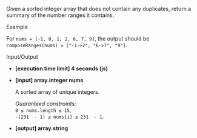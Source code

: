
Given a sorted integer array that does not contain any duplicates, return a summary of the number ranges it contains.

Example

For  `nums = [-1, 0, 1, 2, 6, 7, 9]`, the output should be  
`composeRanges(nums) = ["-1->2", "6->7", "9"]`.

Input/Output

-   **[execution time limit] 4 seconds (js)**
    
-   **[input] array.integer nums**
    
    A sorted array of unique integers.
    
    _Guaranteed constraints:_  
    `0 ≤ nums.length ≤ 15`,  
    `-(231  - 1) ≤ nums[i] ≤ 231  - 1`.
    
-   **[output] array.string**